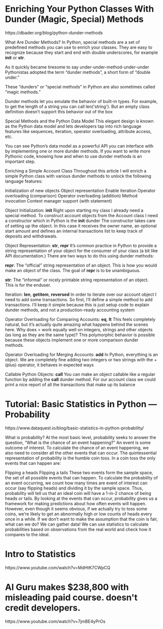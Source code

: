 <h1>Enriching Your Python Classes With Dunder (Magic, Special) Methods</h1>
https://dbader.org/blog/python-dunder-methods

What Are Dunder Methods?
In Python, special methods are a set of predefined methods you can use to enrich your classes. They are easy to recognize because they start and end with double underscores, for example __init__ or __str__.

As it quickly became tiresome to say under-under-method-under-under Pythonistas adopted the term “dunder methods”, a short form of “double under.”

These “dunders” or “special methods” in Python are also sometimes called “magic methods.” 

Dunder methods let you emulate the behavior of built-in types. For example, to get the length of a string you can call len('string'). But an empty class definition doesn’t support this behavior out of the box

Special Methods and the Python Data Model
This elegant design is known as the Python data model and lets developers tap into rich language features like sequences, iteration, operator overloading, attribute access, etc.

You can see Python’s data model as a powerful API you can interface with by implementing one or more dunder methods. If you want to write more Pythonic code, knowing how and when to use dunder methods is an important step.

Enriching a Simple Account Class
Throughout this article I will enrich a simple Python class with various dunder methods to unlock the following language features:

Initialization of new objects
Object representation
Enable iteration
Operator overloading (comparison)
Operator overloading (addition)
Method invocation
Context manager support (with statement)

Object Initialization: __init__
Right upon starting my class I already need a special method. To construct account objects from the Account class I need a constructor which in Python is the __init__ dunder
The constructor takes care of setting up the object. In this case it receives the owner name, an optional start amount and defines an internal transactions list to keep track of deposits and withdrawals.

Object Representation: __str__, __repr__
It’s common practice in Python to provide a string representation of your object for the consumer of your class (a bit like API documentation.) There are two ways to do this using dunder methods:

__repr__: The “official” string representation of an object. This is how you would make an object of the class. The goal of __repr__ is to be unambiguous.

__str__: The “informal” or nicely printable string representation of an object. This is for the enduser.

Iteration: __len__, __getitem__, __reversed__
In order to iterate over our account object I need to add some transactions. So first, I’ll define a simple method to add transactions. I’ll keep it simple because this is just setup code to explain dunder methods, and not a production-ready accounting system

Operator Overloading for Comparing Accounts: __eq__, __lt__
This feels completely natural, but it’s actually quite amazing what happens behind the scenes here. Why does > work equally well on integers, strings and other objects (as long as they are the same type)? This polymorphic behavior is possible because these objects implement one or more comparison dunder methods.

Operator Overloading for Merging Accounts: __add__
In Python, everything is an object. We are completely fine adding two integers or two strings with the + (plus) operator, it behaves in expected ways

Callable Python Objects: __call__
You can make an object callable like a regular function by adding the __call__ dunder method. For our account class we could print a nice report of all the transactions that make up its balance

<h1>Tutorial: Basic Statistics in Python — Probability</h1>
https://www.dataquest.io/blog/basic-statistics-in-python-probability/

What is probability?
At the most basic level, probability seeks to answer the question, “What is the chance of an event happening?” An event is some outcome of interest. To calculate the chance of an event happening, we also need to consider all the other events that can occur. The quintessential representation of probability is the humble coin toss. In a coin toss the only events that can happen are:

Flipping a heads
Flipping a tails
These two events form the sample space, the set of all possible events that can happen. To calculate the probability of an event occurring, we count how many times are event of interest can occur (say flipping heads) and dividing it by the sample space. Thus, probability will tell us that an ideal coin will have a 1-in-2 chance of being heads or tails. By looking at the events that can occur, probability gives us a framework for making predictions about how often events will happen. However, even though it seems obvious, if we actually try to toss some coins, we’re likely to get an abnormally high or low counts of heads every once in a while. If we don’t want to make the assumption that the coin is fair, what can we do? We can gather data! We can use statistics to calculate probabilities based on observations from the real world and check how it compares to the ideal.

<h1>Intro to Statistics</h1>
https://www.youtube.com/watch?v=MdHtK7CWpCQ

<h1>AI Guru makes $238,800 with misleading paid course. doesn't credit developers.</h1>
https://www.youtube.com/watch?v=7jmBE4yPrOs